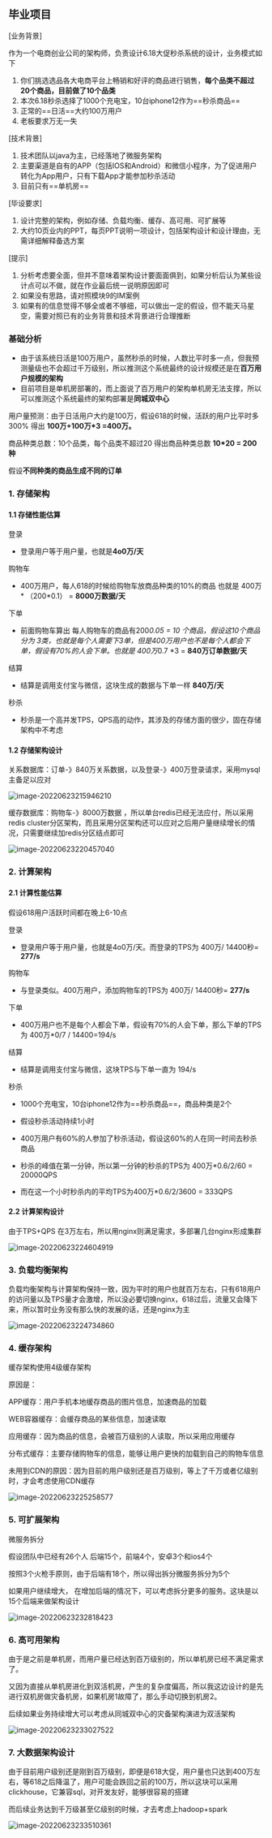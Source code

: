 ## 毕业项目

[业务背景]

作为一个电商创业公司的架构师，负责设计6.18大促秒杀系统的设计，业务模式如下

1. 你们挑选选品各大电商平台上畅销和好评的商品进行销售，**每个品类不超过20个商品，目前做了10个品类**
2. 本次6.18秒杀选择了1000个充电宝，10台iphone12作为==秒杀商品==
3. 正常的==日活==大约100万用户
4. 老板要求万无一失

[技术背景]

1. 技术团队以java为主，已经落地了微服务架构
2. 主要渠道是自有的APP（包括IOS和Android）和微信小程序，为了促进用户转化为App用户，只有下载App才能参加秒杀活动
3. 目前只有==单机房==

[毕设要求]

1. 设计完整的架构，例如存储、负载均衡、缓存、高可用、可扩展等
2. 大约10页业内的PPT，每页PPT说明一项设计，包括架构设计和设计理由，无需详细解释备选方案

[提示]

1. 分析考虑要全面，但并不意味着架构设计要面面俱到，如果分析后认为某些设计点可以不做，就在作业最后统一说明原因即可
2. 如果没有思路，请对照模块9的IM案例
3. 如果有的信息觉得不够全或者不够细，可以做出一定的假设，但不能天马星空，需要对照已有的业务背景和技术背景进行合理推断

### 基础分析

- 由于该系统日活是100万用户，虽然秒杀的时候，人数比平时多一点，但我预测量级也不会超过千万级别，所以推测这个系统最终的设计规模还是在**百万用户规模的架构**
- 目前项目是单机房部署的，而上面说了百万用户的架构单机房无法支撑，所以可以推测这个系统最终的架构部署是**同城双中心**

用户量预测：由于日活用户大约是100万，假设618的时候，活跃的用户比平时多300% 得出 **100万+100万*3 =400万。**

商品种类总数：10个品类，每个品类不超过20  得出商品种类总数  **10*20 = 200种**

假设**不同种类的商品生成不同的订单**

### 1. 存储架构

#### 1.1 存储性能估算

登录

- 登录用户等于用户量，也就是**4o0万/天**

购物车

- 400万用户，每人618的时候给购物车放商品种类的10%的商品 也就是  400万* （200*0.1） =  **8000万数据/天**

下单

- 前面购物车算出 每人购物车的商品有200*0.05 = 10  个商品，假设这10个商品分为 3类，也就是每个人需要下3单，但是400万用户也不是每个人都会下单，假设有70%的人会下单。也就是 400万*0.7 *3 = **840万订单数据/天**

结算

- 结算是调用支付宝与微信，这块生成的数据与下单一样  **840万/天**

秒杀

- 秒杀是一个高并发TPS，QPS高的动作，其涉及的存储方面的很少，固在存储架构中不考虑

#### 1.2 存储架构设计

关系数据库：订单-》840万关系数据，以及登录-》400万登录请求，采用mysql 主备足以应对



![image-20220623215946210](static/images/image-20220623215946210.png)

缓存数据库：购物车-》8000万数据   ，所以单台redis已经无法应付，所以采用 redis  cluster分区架构，而且采用分区架构还可以应对之后用户量继续增长的情况，只需要继续加redis分区结点即可

![image-20220623220457040](static/images/image-20220623220457040.png)

### 2. 计算架构

#### 2.1 计算性能估算

假设618用户活跃时间都在晚上6-10点

登录

- 登录用户等于用户量，也就是4o0万/天。而登录的TPS为 400万/ 14400秒= **277/s**

购物车

- 与登录类似。400万用户，添加购物车的TPS为 400万/ 14400秒= **277/s**

下单

- 400万用户也不是每个人都会下单，假设有70%的人会下单，那么下单的TPS为 400万*0/7 / 14400=194/s

结算

- 结算是调用支付宝与微信，这块TPS与下单一直为 194/s

秒杀

- 1000个充电宝，10台iphone12作为==秒杀商品==，商品种类是2个
- 假设秒杀活动持续1小时

- 400万用户有60%的人参加了秒杀活动，假设这60%的人在同一时间去秒杀商品
- 秒杀的峰值在第一分钟，所以第一分钟的秒杀的TPS为 400万*0.6/2/60 = 20000QPS
- 而在这一个小时秒杀内的平均TPS为400万*0.6/2/3600 = 333QPS

#### 2.2 计算架构设计

由于TPS+QPS 在3万左右，所以用nginx则满足需求，多部署几台nginx形成集群

![image-20220623224604919](static/images/image-20220623224604919.png)

### 3. 负载均衡架构

负载均衡架构与计算架构保持一致，因为平时的用户也就百万左右，只有618用户的访问量以及TPS量才会激增，所以没必要切换nginx，618过后，流量又会降下来，所以暂时业务没有那么快的发展的话，还是nginx为主

![image-20220623224734860](static/images/image-20220623224734860.png)

### 4. 缓存架构

缓存架构使用4级缓存架构

原因是：

APP缓存：用户手机本地缓存商品的图片信息，加速商品的加载

WEB容器缓存：会缓存商品的某些信息，加速读取

应用缓存：因为商品的信息，会被百万级别的人读取，所以采用应用缓存

分布式缓存：主要存储购物车的信息，能够让用户更快的加载到自己的购物车信息



未用到CDN的原因：因为目前的用户级别还是百万级别，等上了千万或者亿级别时，才会考虑使用CDN缓存

![image-20220623225258577](static/images/image-20220623225258577.png)

### 5. 可扩展架构

微服务拆分

假设团队中已经有26个人 后端15个，前端4个，安卓3个和ios4个

按照3个火枪手原则，由于后端有18个，所以得出拆分微服务拆分为5个

如果用户继续增大， 在增加后端的情况下，可以考虑拆分更多的服务。这块是以15个后端来做架构设计

![image-20220623232818423](static/images/image-20220623232818423.png)

### 6. 高可用架构

由于是之前是单机房，而用户量已经达到百万级别的，所以单机房已经不满足需求了。

又因为直接从单机房进化到双活机房，产生的复杂度偏高，所以我这边设计的是先进行双机房做灾备机房，如果机房1故障了，那么手动切换到机房2。

后续如果业务持续增大可以考虑从同城双中心的灾备架构演进为双活架构

![image-20220623233027522](static/images/image-20220623233027522.png)



### 7. 大数据架构设计

由于目前用户级别还是刚到百万级别，即便是618大促，用户量也只达到400万左右，等618之后降温了，用户可能会跌回之前的100万，所以这块可以采用clickhouse，它兼容sql，对开发友好，能够很容易的搭建

而后续业务达到千万级甚至亿级别的时候，才去考虑上hadoop+spark

![image-20220623233510361](static/images/image-20220623233510361.png)
